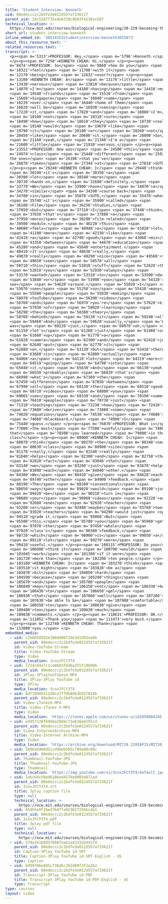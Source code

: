 ```yaml
---
title: 'Student Interview: Kenneth'
uid: 80edeccc2c2bdfe3e012d557a733621f
parent_uid: 2dc5287f35ede8339c9b93f4238ac687
technical_location: >-
  https://ocw.mit.edu/courses/biological-engineering/20-219-becoming-the-next-bill-nye-writing-and-hosting-the-educational-show-january-iap-2015/day-13-screening-final-cuts/student-interview-kenneth
short_url: student-interview-kenneth
inline_embed_id: '38514153studentinterview:kenneth3655073'
about_this_resource_text: ''
related_resources_text: ''
transcript: >-
  <p><span m='5313'>PROFESSOR: Hey,</span> <span m='5796'>Kenneth.</span>
  </p><p><span m='7250'>KENNETH CHEAH: Hi.</span> </p><p><span
  m='8474'>PROFESSOR: So</span> <span m='9860'>how do you</span> <span
  m='10322'>feel</span> <span m='11708'>with it</span> <span
  m='12170'>being</span> <span m='12632'>over?</span> </p><p><span
  m='13100'>KENNETH CHEAH: A</span> <span m='13170'>little</span> <span
  m='13430'>nervous</span> <span m='13810'>because</span> <span
  m='14070'>I'm</span> <span m='14180'>having</span> <span m='14410'>my</span>
  <span m='14540'>friends</span> <span m='15510'>from</span> <span
  m='15660'>Singapore</span> <span m='16040'>come</span> <span
  m='16239'>over.</span> <span m='16440'>Some of them</span> <span
  m='16620'>will be</span> <span m='16930'>seeing</span> <span
  m='17220'>it,</span> <span m='17820'>and</span> <span m='18080'>I'm</span>
  <span m='18160'>not</span> <span m='18310'>sure</span> <span
  m='18490'>how</span> <span m='18610'>they</span> <span m='18730'>really</span>
  <span m='19140'>would</span> <span m='19670'>like</span> <span
  m='19790'>it</span> <span m='20100'>or</span> <span m='20260'>not</span> <span
  m='20450'>like</span> <span m='20690'>it.</span> <span m='20890'>So</span>
  <span m='21160'>yeah,</span> <span m='21340'>I'm a</span> <span
  m='21600'>little</span> <span m='21930'>nervous.</span> </p><p><span
  m='23552'>PROFESSOR: How was</span> <span m='24500'>this</span> <span
  m='24974'>class</span> <span m='25448'>different</span> <span m='25922'>from
  the ones</span> <span m='26396'>that you've</span> <span
  m='26870'>taken</span> <span m='27344'>at</span> <span m='27818'>SUTD?</span>
  </p><p><span m='29240'>KENNETH CHEAH: I</span> <span m='29440'>think</span>
  <span m='30190'>it's</span> <span m='30350'>a</span> <span
  m='30390'>lot</span> <span m='30540'>more</span> <span
  m='30730'>hands-on,</span> <span m='31680'>definitely.</span> <span
  m='33770'>We</span> <span m='33900'>have</span> <span m='34070'>a</span> <span
  m='34270'>similar</span> <span m='34390'>course back</span> <span
  m='34700'>in</span> <span m='35070'>SUTD,</span> <span m='35470'>where</span>
  <span m='35740'>it's</span> <span m='35900'>called</span> <span
  m='36100'>Film</span> <span m='36250'>Studies,</span> <span
  m='37050'>but</span> <span m='37310'>I</span> <span m='37440'>think</span>
  <span m='37650'>that's</span> <span m='37880'>a</span> <span
  m='37950'>more</span> <span m='38290'>film-related</span> <span
  m='39500'>module.</span> <span m='40220'>This</span> <span
  m='40680'>feels</span> <span m='40940'>a</span> <span m='41020'>lot</span>
  <span m='41190'>more</span> <span m='42330'>like</span> <span
  m='42410'>a</span> <span m='42790'>good</span> <span m='43060'>mix</span>
  <span m='43350'>between</span> <span m='44670'>education</span> <span
  m='45280'>and</span> <span m='45640'>entertainment.</span> <span
  m='48410'>It's</span> <span m='48630'>really,</span> <span
  m='49070'>really</span> <span m='49290'>nice</span> <span m='49560'>to</span>
  <span m='49650'>see</span> <span m='50570'>all</span> <span
  m='50710'>this</span> <span m='51010'>stuff</span> <span m='52620'>that</span>
  <span m='52810'>you</span> <span m='52930'>always</span> <span
  m='53170'>wanted</span> <span m='53310'>to</span> <span m='53500'>do</span>
  <span m='53840'>or</span> <span m='53990'>you</span> <span m='54320'>always
  see</span> <span m='54620'>around.</span> <span m='55020'>I</span> <span
  m='55070'>see</span> <span m='55250'>so</span> <span m='55410'>many</span>
  <span m='55580'>people</span> <span m='55830'>making</span> <span
  m='56070'>YouTube</span> <span m='56390'>videos</span> <span
  m='56760'>and</span> <span m='56970'>you're</span> <span m='57620'>kind</span>
  <span m='57930'>of</span> <span m='58020'>learning</span> <span
  m='58290'>the</span> <span m='58380'>theory</span> <span
  m='58760'>behind</span> <span m='59130'>it</span> <span m='59240'>all.</span>
  <span m='59460'>And</span> <span m='59620'>usually,</span> <span m='60010'>it
  was</span> <span m='60220'>just,</span> <span m='60970'>oh,</span> <span
  m='61150'>let's</span> <span m='61280'>just</span> <span m='61460'>set</span>
  <span m='61660'>up</span> <span m='61770'>a</span> <span
  m='61820'>camera</span> <span m='62300'>and</span> <span m='62410'>just</span>
  <span m='62640'>put</span> <span m='62770'>it</span> <span
  m='62880'>on,</span> <span m='63120'>but</span> <span m='63410'>there</span>
  <span m='63660'>is</span> <span m='63800'>actually</span> <span
  m='64060'>a</span> <span m='64110'>lot</span> <span m='64319'>more</span>
  <span m='64519'>going</span> <span m='64790'>into</span> <span
  m='65040'>it.</span> <span m='65630'>And</span> <span m='66130'>yeah,</span>
  <span m='66550'>probably</span> <span m='66820'>that's</span> <span
  m='66990'>what's</span> <span m='67360'>the</span> <span
  m='67450'>difference</span> <span m='67850'>between</span> <span
  m='67990'>all</span> <span m='68130'>the</span> <span m='68510'>good</span>
  <span m='68710'>videos</span> <span m='68800'>you</span> <span
  m='69065'>see</span> <span m='69330'>and</span> <span m='70190'>some</span>
  <span m='70410'>people</span> <span m='70730'>just</span> <span
  m='71310'>teaching</span> <span m='72230'>how</span> <span m='72420'>to</span>
  <span m='73680'>derive</span> <span m='73880'>some</span> <span
  m='74020'>equations</span> <span m='74530'>on</span> <span m='74600'>a</span>
  <span m='74660'>blackboard,</span> <span m='74960'>I</span> <span
  m='75440'>guess.</span> </p><p><span m='76870'>PROFESSOR: What is</span> <span
  m='77000'>the most</span> <span m='77500'>useful</span> <span m='78000'>thing
  that</span> <span m='78500'>you learned</span> <span m='79000'>in the
  class?</span> </p><p><span m='80000'>KENNETH CHEAH: I</span> <span
  m='80070'>think</span> <span m='80270'>the</span> <span m='80340'>small</span>
  <span m='80630'>class</span> <span m='80900'>size</span> <span
  m='81170'>really,</span> <span m='81540'>really</span> <span
  m='81840'>helps</span> <span m='82300'>and</span> <span m='82750'>the</span>
  <span m='82820'>fact</span> <span m='83040'>that</span> <span
  m='83140'>we</span> <span m='83260'>just</span> <span m='83670'>help</span>
  <span m='83890'>each</span> <span m='84040'>other.</span> <span
  m='84300'>We</span> <span m='84410'>give</span> <span m='84620'>each</span>
  <span m='84740'>other</span> <span m='84900'>feedback.</span> <span
  m='88190'>The</span> <span m='88280'>conventional</span> <span
  m='88850'>way</span> <span m='89020'>would</span> <span m='89190'>just</span>
  <span m='89420'>be</span> <span m='90210'>turn in</span> <span
  m='90680'>your</span> <span m='90960'>ideas</span> <span m='92220'>and</span>
  <span m='92660'>one</span> <span m='92920'>teacher</span> <span
  m='93200'>or</span> <span m='93480'>maybe</span> <span m='93760'>two</span>
  <span m='93920'>teachers</span> <span m='94290'>would just</span> <span
  m='94510'>grade it.</span> <span m='95060'>But</span> <span
  m='95500'>this,</span> <span m='95780'>you</span> <span m='95960'>get</span>
  <span m='97070'>the</span> <span m='97450'>whole</span> <span
  m='97920'>class's</span> <span m='98360'>feedback,</span> <span
  m='98720'>which</span> <span m='98900'>is</span> <span m='99050'>a</span>
  <span m='99110'>lot</span> <span m='99270'>more</span> <span
  m='99410'>useful.</span> </p><p><span m='100115'>PROFESSOR: Do you</span>
  <span m='100400'>think it</span> <span m='100790'>would</span> <span
  m='101045'>work</span> <span m='101300'>if it were</span> <span
  m='101720'>more than</span> <span m='102206'>ten people.</span> </p><p><span
  m='103180'>KENNETH CHEAH: I</span> <span m='103270'>think</span> <span
  m='103510'>it might</span> <span m='103820'>be a</span> <span
  m='103870'>bit</span> <span m='104050'>hard</span> <span
  m='104590'>because</span> <span m='105290'>things</span> <span
  m='105670'>and</span> <span m='105780'>people</span> <span
  m='106040'>may</span> <span m='106150'>not</span> <span m='106330'>be</span>
  <span m='106430'>to</span> <span m='106650'>gel</span> <span
  m='106930'>that</span> <span m='107060'>well</span> <span m='107260'>to</span>
  <span m='107630'>be able to be</span> <span m='107980'>comfortable</span>
  <span m='108550'>to</span> <span m='108630'>give</span> <span
  m='109480'>too</span> <span m='109630'>much</span> <span
  m='109830'>comments.</span> </p><p><span m='110631'>PROFESSOR: OK.</span>
  <span m='111052'>Thank you</span> <span m='111473'>very much.</span>
  </p><p><span m='112740'>KENNETH CHEAH: Thank</span> <span
  m='113000'>you.</span> </p>
embedded_media:
  - uid: c256650502e390dd06f2de3d1d93ea6b
    parent_uid: 80edeccc2c2bdfe3e012d557a733621f
    id: Video-YouTube-Stream
    title: Video-YouTube-Stream
    type: Video
    media_location: 3coxJFCY3T4
  - uid: 1724c04a7c1ce0683fdd6a355fc0b996
    parent_uid: 80edeccc2c2bdfe3e012d557a733621f
    id: 3Play-3PlayYouTubeid-MP4
    title: 3Play-3Play YouTube id
    type: 3Play
    media_location: 3coxJFCY3T4
  - uid: 6df70905411d9ce7ff9b0db3b557828b
    parent_uid: 80edeccc2c2bdfe3e012d557a733621f
    id: Video-iTunesU-MP4
    title: Video-iTunes U-MP4
    type: Video
    media_location: 'https://itunes.apple.com/us/itunes-u/id1058604245'
  - uid: edd57120f69bba20d4c71e616e4291cd
    parent_uid: 80edeccc2c2bdfe3e012d557a733621f
    id: Video-InternetArchive-MP4
    title: Video-Internet Archive-MP4
    type: Video
    media_location: 'https://archive.org/download/MIT20.219IAP15/MIT20_219IAP15_D13P2_300k.mp4'
  - uid: 589bab968d51cd99eb505c789a40c60c
    parent_uid: 80edeccc2c2bdfe3e012d557a733621f
    id: Thumbnail-YouTube-JPG
    title: Thumbnail-YouTube-JPG
    type: Thumbnail
    media_location: 'https://img.youtube.com/vi/3coxJFCY3T4/default.jpg'
  - uid: 2abc64c58e46186ed4578ed003d871ad
    parent_uid: 80edeccc2c2bdfe3e012d557a733621f
    id: 3coxJFCY3T4.srt
    title: 3play caption file
    type: null
    technical_location: >-
      https://ocw.mit.edu/courses/biological-engineering/20-219-becoming-the-next-bill-nye-writing-and-hosting-the-educational-show-january-iap-2015/day-13-screening-final-cuts/student-interview-kenneth/3coxJFCY3T4.srt
  - uid: 654b5e0f2bed7b4ffa92302725bbcab1
    parent_uid: 80edeccc2c2bdfe3e012d557a733621f
    id: 3coxJFCY3T4.pdf
    title: 3play pdf file
    type: null
    technical_location: >-
      https://ocw.mit.edu/courses/biological-engineering/20-219-becoming-the-next-bill-nye-writing-and-hosting-the-educational-show-january-iap-2015/day-13-screening-final-cuts/student-interview-kenneth/3coxJFCY3T4.pdf
  - uid: 574e2e1b8d57688feab1a43332b441fd
    parent_uid: 80edeccc2c2bdfe3e012d557a733621f
    id: Caption-3Play YouTube id-SRT
    title: Caption-3Play YouTube id-SRT-English - US
    type: Caption
  - uid: 8d99706e805c736d6c292d88f3f2a2b2
    parent_uid: 80edeccc2c2bdfe3e012d557a733621f
    id: Transcript-3Play YouTube id-PDF
    title: Transcript-3Play YouTube id-PDF-English - US
    type: Transcript
type: courses
layout: video
---
```

